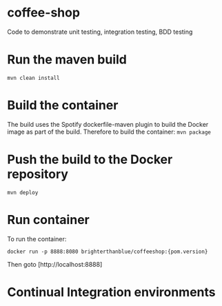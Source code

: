 # coffee-shop
Code to demonstrate unit testing, integration testing, BDD testing

# Run the maven build
`mvn clean install`

# Build the container
The build uses the Spotify dockerfile-maven plugin to build the Docker image as part of the build. Therefore to build the container:
`mvn package`

# Push the build to the Docker repository
`mvn deploy`

# Run container
To run the container:

`docker run -p 8888:8080 brighterthanblue/coffeeshop:{pom.version}`

Then goto [http://localhost:8888]

# Continual Integration environments
